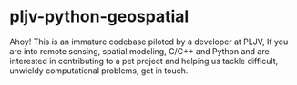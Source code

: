 # pljv-python-geospatial
Ahoy! This is an immature codebase piloted by a developer at PLJV, If you are into remote sensing, spatial modeling, C/C++ and Python and are interested in contributing to a pet project and helping us tackle difficult, unwieldy computational problems, get in touch.  
